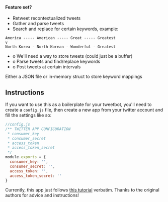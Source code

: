 #### Feature set?

- Retweet recontextualized tweets
- Gather and parse tweets
- Search and replace for certain keywords, example:
```raw
America ----- American ----- Great ----- Greatest
v
North Korea - North Korean - Wonderful - Greatest
```

- o We'll need a way to store tweets (could just be a buffer)
- o Parse tweets and find/replace keywords
- o Post tweets at certain intervals


Either a JSON file or in-memory struct to store keyword mappings


## Instructions

If you want to use this as a boilerplate for your tweetbot, you'll need to create a `config.js` file, then create a new app from your twitter account and fill the settings like so:

```js
//config.js
/** TWITTER APP CONFIGURATION
 * consumer_key
 * consumer_secret
 * access_token
 * access_token_secret
 */
module.exports = {  
  consumer_key: '',  
  consumer_secret: '',
  access_token: '',  
  access_token_secret: ''
}
```

Currently, this app just follows [this tutorial](https://community.risingstack.com/node-js-twitter-bot-tutorial/) verbatim. Thanks to the original authors for advice and instructions!
